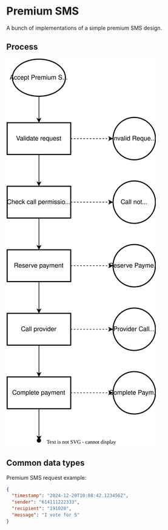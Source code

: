 # Premium SMS

A bunch of implementations of a simple premium SMS design.

## Process

![Premium SMS process](imgs/premium-sms-process.svg)

## Common data types

Premium SMS request example:

```json
{
  "timestamp": "2024-12-20T10:08:42.123456Z",
  "sender": "614111222333",
  "recipient": "191020",
  "message": "I vote for 5"
}
```


